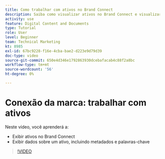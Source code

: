 ```yaml
---
title: Como trabalhar com ativos no Brand Connect
description: Saiba como visualizar ativos no Brand Connect e visualizar dados sobre um ativo, incluindo metadados e palavras-chave em [!UICONTROL Workfront DAM].
activity: use
feature: Digital Content and Documents
type: Tutorial
role: User
level: Beginner
team: Technical Marketing
kt: 8985
exl-id: 67bc9228-f16e-4cba-bae2-d223e9d79d39
doc-type: video
source-git-commit: 650e4d346e1792863930dcebafacab4c88f2a8bc
workflow-type: tm+mt
source-wordcount: '56'
ht-degree: 0%

---
```


# Conexão da marca: trabalhar com ativos

Neste vídeo, você aprenderá a:

* Exibir ativos no Brand Connect
* Exibir dados sobre um ativo, incluindo metadados e palavras-chave

>[!VIDEO](https://video.tv.adobe.com/v/335247/?quality=12&learn=on)

